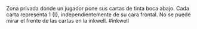 Zona privada donde un jugador pone sus cartas de tinta boca abajo. Cada carta representa 1 {I}, independientemente de su cara frontal. No se puede mirar el frente de las cartas en la inkwell.
#inkwell